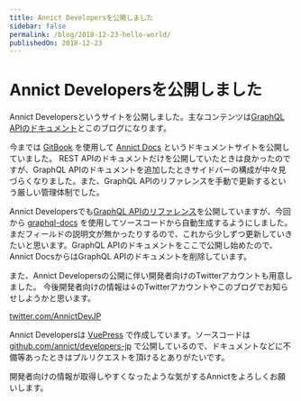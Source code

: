 ```yaml
---
title: Annict Developersを公開しました
sidebar: false
permalink: /blog/2018-12-23-hello-world/
publishedOn: 2018-12-23
---
```


# Annict Developersを公開しました

<BlogPublishedDate />

Annict Developersというサイトを公開しました。主なコンテンツは[GraphQL APIのドキュメント](/graphql-api/)とこのブログになります。

今までは [GitBook](https://www.gitbook.com) を使用して [Annict Docs](https://docs.annict.com/ja/) というドキュメントサイトを公開していました。
REST APIのドキュメントだけを公開していたときは良かったのですが、GraphQL APIのドキュメントを追加したときサイドバーの構成が中々見づらくなりました。また、GraphQL APIのリファレンスを手動で更新するという厳しい管理体制でした。

Annict Developersでも[GraphQL APIのリファレンス](/graphql-api/reference/)を公開していますが、今回から [graphql-docs](https://github.com/gjtorikian/graphql-docs) を使用してソースコードから自動生成するようにしました。まだフィールドの説明文が無かったりするので、これから少しずつ更新していきたいと思います。GraphQL APIのドキュメントをここで公開し始めたので、Annict DocsからはGraphQL APIのドキュメントを削除しています。

また、Annict Developersの公開に伴い開発者向けのTwitterアカウントも用意しました。
今後開発者向けの情報は↓のTwitterアカウントやこのブログでお知らせしようかと思います。

[twitter.com/AnnictDevJP](https://twitter.com/AnnictDevJP)

Annict Developersは [VuePress](https://vuepress.vuejs.org/) で作成しています。ソースコードは [github.com/annict/developers-jp](https://github.com/annict/developers-jp) で公開しているので、ドキュメントなどに不備等あったときはプルリクエストを頂けるとありがたいです。

開発者向けの情報が取得しやすくなったような気がするAnnictをよろしくお願いします。
